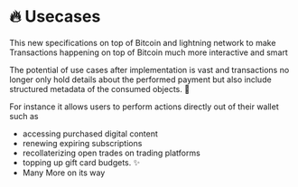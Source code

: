 # 🔥 Usecases

####

This new specifications on top of Bitcoin and lightning network to make Transactions happening on top of Bitcoin much more interactive and smart

The potential of use cases after implementation is vast and transactions no longer only hold details about the performed payment but also include structured metadata of the consumed objects. 💫

For instance it allows users to perform actions directly out of their wallet such as&#x20;

* accessing purchased digital content
* renewing expiring subscriptions
* recollaterizing open trades on trading platforms&#x20;
* &#x20;topping up gift card budgets. ✨
* Many More on its way

